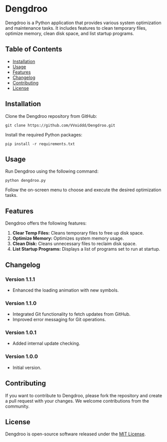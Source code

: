 
# Dengdroo

Dengdroo is a Python application that provides various system optimization and maintenance tasks. It includes features to clean temporary files, optimize memory, clean disk space, and list startup programs.

## Table of Contents

- [Installation](#installation)
- [Usage](#usage)
- [Features](#features)
- [Changelog](#changelog)
- [Contributing](#contributing)
- [License](#license)

## Installation

Clone the Dengdroo repository from GitHub:

```
git clone https://github.com/VVoiddd/Dengdroo.git
```

Install the required Python packages:

```
pip install -r requirements.txt
```

## Usage

Run Dengdroo using the following command:

```
python dengdroo.py
```

Follow the on-screen menu to choose and execute the desired optimization tasks.

## Features

Dengdroo offers the following features:

1. **Clear Temp Files:** Cleans temporary files to free up disk space.
2. **Optimize Memory:** Optimizes system memory usage.
3. **Clean Disk:** Cleans unnecessary files to reclaim disk space.
4. **List Startup Programs:** Displays a list of programs set to run at startup.

## Changelog

### Version 1.1.1

- Enhanced the loading animation with new symbols.

### Version 1.1.0

- Integrated Git functionality to fetch updates from GitHub.
- Improved error messaging for Git operations.

### Version 1.0.1

- Added internal update checking.

### Version 1.0.0

- Initial version.

## Contributing

If you want to contribute to Dengdroo, please fork the repository and create a pull request with your changes. We welcome contributions from the community.

## License

Dengdroo is open-source software released under the [MIT License](LICENSE).
